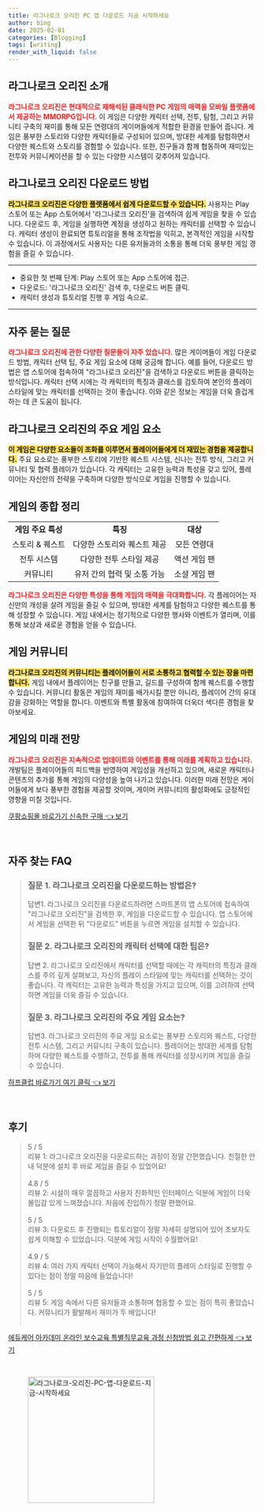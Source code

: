 ```yaml
---
title: 라그나로크 오리진 PC 앱 다운로드 지금 시작하세요
author: bing
date: 2025-02-01
categories: [Blogging]
tags: [writing]
render_with_liquid: false
---
```



<h2 id='라그나로크오리진소개'>라그나로크 오리진 소개</h2>

<p><b><span style="color: #ee2323;">라그나로크 오리진은 현대적으로 재해석된 클래식한 PC 게임의 매력을 모바일 플랫폼에서 제공하는 MMORPG입니다.</span></b> 이 게임은 다양한 캐릭터 선택, 전투, 탐험, 그리고 커뮤니티 구축의 재미를 통해 모든 연령대의 게이머들에게 적합한 환경을 만들어 줍니다. 게임은 풍부한 스토리와 다양한 캐릭터들로 구성되어 있으며, 방대한 세계를 탐험하면서 다양한 퀘스트와 스토리를 경험할 수 있습니다. 또한, 친구들과 함께 협동하며 재미있는 전투와 커뮤니케이션을 할 수 있는 다양한 시스템이 갖추어져 있습니다.</p>

<h2 id='다운로드방법'>라그나로크 오리진 다운로드 방법</h2>

<p><b><span style="background-color: #ffe066;">라그나로크 오리진은 다양한 플랫폼에서 쉽게 다운로드할 수 있습니다.</span></b> 사용자는 Play 스토어 또는 App 스토어에서 '라그나로크 오리진'을 검색하여 쉽게 게임을 찾을 수 있습니다. 다운로드 후, 게임을 실행하면 계정을 생성하고 원하는 캐릭터를 선택할 수 있습니다. 캐릭터 생성이 완료되면 튜토리얼을 통해 조작법을 익히고, 본격적인 게임을 시작할 수 있습니다. 이 과정에서도 사용자는 다른 유저들과의 소통을 통해 더욱 풍부한 게임 경험을 즐길 수 있습니다.</p>

<hr />

<ul>
    <li>중요한 첫 번째 단계: Play 스토어 또는 App 스토어에 접근.</li>
    <li>다운로드: '라그나로크 오리진' 검색 후, 다운로드 버튼 클릭.</li>
    <li>캐릭터 생성과 튜토리얼 진행 후 게임 속으로.</li>
</ul>

<hr />

<h2 id='자주묻는질문'>자주 묻는 질문</h2>

<p><b><span style="color: #ee2323;">라그나로크 오리진에 관한 다양한 질문들이 자주 있습니다.</span></b> 많은 게이머들이 게임 다운로드 방법, 캐릭터 선택 팁, 주요 게임 요소에 대해 궁금해 합니다. 예를 들어, 다운로드 방법은 앱 스토어에 접속하여 "라그나로크 오리진"을 검색하고 다운로드 버튼을 클릭하는 방식입니다. 캐릭터 선택 시에는 각 캐릭터의 특징과 클래스를 검토하여 본인의 플레이 스타일에 맞는 캐릭터를 선택하는 것이 좋습니다. 이와 같은 정보는 게임을 더욱 즐겁게 하는 데 큰 도움이 됩니다.</p>

<h2 id='주요게임요소'>라그나로크 오리진의 주요 게임 요소</h2>

<p><b><span style="background-color: #ffe066;">이 게임은 다양한 요소들이 조화를 이루면서 플레이어들에게 더 재밌는 경험을 제공합니다.</span></b> 주요 요소로는 풍부한 스토리에 기반한 퀘스트 시스템, 신나는 전투 방식, 그리고 커뮤니티 및 협력 플레이가 있습니다. 각 캐릭터는 고유한 능력과 특성을 갖고 있어, 플레이어는 자신만의 전략을 구축하며 다양한 방식으로 게임을 진행할 수 있습니다.</p>

<h2 id='종합정리'>게임의 종합 정리</h2>

<table>
    <tr>
        <td style="text-align: center; height: 17px;"><b>게임 주요 특성</b></td>
        <td style="text-align: center; height: 17px;"><b>특징</b></td>
        <td style="text-align: center; height: 17px;"><b>대상</b></td>
    </tr>
    <tr>
        <td style="text-align: center; height: 17px;">스토리 & 퀘스트</td>
        <td style="text-align: center; height: 17px;">다양한 스토리와 퀘스트 제공</td>
        <td style="text-align: center; height: 17px;">모든 연령대</td>
    </tr>
    <tr>
        <td style="text-align: center; height: 17px;">전투 시스템</td>
        <td style="text-align: center; height: 17px;">다양한 전투 스타일 제공</td>
        <td style="text-align: center; height: 17px;">액션 게임 팬</td>
    </tr>
    <tr>
        <td style="text-align: center; height: 17px;">커뮤니티</td>
        <td style="text-align: center; height: 17px;">유저 간의 협력 및 소통 가능</td>
        <td style="text-align: center; height: 17px;">소셜 게임 팬</td>
    </tr>
</table>

<p><b><span style="color: #ee2323;">라그나로크 오리진은 다양한 특성을 통해 게임의 매력을 극대화합니다.</span></b> 각 플레이어는 자신만의 개성을 살려 게임을 즐길 수 있으며, 방대한 세계를 탐험하고 다양한 퀘스트를 통해 성장할 수 있습니다. 게임 내에서는 정기적으로 다양한 행사와 이벤트가 열리며, 이를 통해 보상과 새로운 경험을 얻을 수 있습니다.</p>

<h2 id='게임커뮤니티'>게임 커뮤니티</h2>

<p><b><span style="background-color: #ffe066;">라그나로크 오리진의 커뮤니티는 플레이어들이 서로 소통하고 협력할 수 있는 장을 마련합니다.</span></b> 게임 내에서 플레이어는 친구를 만들고, 길드를 구성하여 함께 퀘스트를 수행할 수 있습니다. 커뮤니티 활동은 게임의 재미를 배가시킬 뿐만 아니라, 플레이어 간의 유대감을 강화하는 역할을 합니다. 이벤트와 특별 활동에 참여하여 더욱더 색다른 경험을 찾아보세요.</p>

<h2 id='미래전망'>게임의 미래 전망</h2>

<p><b><span style="color: #ee2323;">라그나로크 오리진은 지속적으로 업데이트와 이벤트를 통해 미래를 계획하고 있습니다.</span></b> 개발팀은 플레이어들의 피드백을 반영하여 게임성을 개선하고 있으며, 새로운 캐릭터나 콘텐츠의 추가를 통해 게임의 다양성을 높여 나가고 있습니다. 이러한 미래 전망은 게이머들에게 보다 풍부한 경험을 제공할 것이며, 게이머 커뮤니티의 활성화에도 긍정적인 영향을 미칠 것입니다.</p>


<p><a class="click-button" title="쿠팡쇼핑몰 바로가기 신속한 구매" href="https://yellowplanner.github.io/posts/%EC%BF%A0%ED%8C%A1%EC%87%BC%ED%95%91%EB%AA%B0-%EB%B0%94%EB%A1%9C%EA%B0%80%EA%B8%B0-%EC%8B%A0%EC%86%8D%ED%95%9C-%EA%B5%AC%EB%A7%A4/" rel="dofollow">쿠팡쇼핑몰 바로가기 신속한 구매 👈 보기</a></p><br>
<h2 id='자주_찾는_FAQ'>자주 찾는 FAQ</h2>
<div itemscope="" itemtype="https://schema.org/FAQPage"> 
<blockquote> 
<div itemscope="" itemprop="mainEntity" itemtype="https://schema.org/Question"> 
<h3 itemprop="name">질문 1. 라그나로크 오리진을 다운로드하는 방법은?</h3> 
<div itemscope="" itemprop="acceptedAnswer" itemtype="https://schema.org/Answer"> 
<span itemprop="text"> 
<p>답변1. 라그나로크 오리진을 다운로드하려면 스마트폰의 앱 스토어에 접속하여 "라그나로크 오리진"을 검색한 후, 게임을 다운로드할 수 있습니다. 앱 스토어에서 게임을 선택한 뒤 "다운로드" 버튼을 누르면 게임을 설치할 수 있습니다.</p> 
</span> 
</div> 
</div> 

<div itemscope="" itemprop="mainEntity" itemtype="https://schema.org/Question"> 
<h3 itemprop="name">질문 2. 라그나로크 오리진의 캐릭터 선택에 대한 팁은?</h3> 
<div itemscope="" itemprop="acceptedAnswer" itemtype="https://schema.org/Answer"> 
<span itemprop="text"> 
<p>답변 2. 라그나로크 오리진에서 캐릭터를 선택할 때에는 각 캐릭터의 특징과 클래스를 주의 깊게 살펴보고, 자신의 플레이 스타일에 맞는 캐릭터를 선택하는 것이 좋습니다. 각 캐릭터는 고유한 능력과 특성을 가지고 있으며, 이를 고려하여 선택하면 게임을 더욱 즐길 수 있습니다.</p> 
</span> 
</div> 
</div> 

<div itemscope="" itemprop="mainEntity" itemtype="https://schema.org/Question"> 
<h3 itemprop="name">질문 3. 라그나로크 오리진의 주요 게임 요소는?</h3> 
<div itemscope="" itemprop="acceptedAnswer" itemtype="https://schema.org/Answer"> 
<span itemprop="text"> 
<p>답변3. 라그나로크 오리진의 주요 게임 요소로는 풍부한 스토리와 퀘스트, 다양한 전투 시스템, 그리고 커뮤니티 구축이 있습니다. 플레이어는 방대한 세계를 탐험하며 다양한 퀘스트를 수행하고, 전투를 통해 캐릭터를 성장시키며 게임을 즐길 수 있습니다.</p> 
</span> 
</div> 
</div> 
</blockquote> 
</div>
<p><a class="click-button" title="하프클럽 바로가기 여기 클릭" href="https://yellowplanner.github.io/posts/%ED%95%98%ED%94%84%ED%81%B4%EB%9F%BD-%EB%B0%94%EB%A1%9C%EA%B0%80%EA%B8%B0-%EC%97%AC%EA%B8%B0-%ED%81%B4%EB%A6%AD/" rel="dofollow">하프클럽 바로가기 여기 클릭 👈 보기</a></p><br>
<h2 id='후기'>후기</h2>
<div itemscope itemtype="https://schema.org/Product">
  <blockquote>
  <div itemprop="review" itemscope itemtype="https://schema.org/Review">
      <div itemprop="reviewRating" itemscope itemtype="https://schema.org/Rating"> <span itemprop="ratingValue">5</span> / <span itemprop="bestRating">5</span> </div>
      <span itemprop="reviewBody">리뷰 1: 라그나로크 오리진을 다운로드하는 과정이 정말 간편했습니다. 친절한 안내 덕분에 설치 후 바로 게임을 즐길 수 있었어요!</span>
  </div>
  <br>
  <div itemprop="review" itemscope itemtype="https://schema.org/Review">
      <div itemprop="reviewRating" itemscope itemtype="https://schema.org/Rating"> <span itemprop="ratingValue">4.8</span> / <span itemprop="bestRating">5</span> </div>
      <span itemprop="reviewBody">리뷰 2: 시설이 매우 깔끔하고 사용자 친화적인 인터페이스 덕분에 게임이 더욱 몰입감 있게 느껴졌습니다. 처음에 진입하기 정말 편했어요.</span>
  </div>
  <br>
  <div itemprop="review" itemscope itemtype="https://schema.org/Review">
      <div itemprop="reviewRating" itemscope itemtype="https://schema.org/Rating"> <span itemprop="ratingValue">5</span> / <span itemprop="bestRating">5</span> </div>
      <span itemprop="reviewBody">리뷰 3: 다운로드 후 진행되는 튜토리얼이 정말 자세히 설명되어 있어 초보자도 쉽게 이해할 수 있었습니다. 덕분에 게임 시작이 수월했어요!</span>
  </div>
  <br>
  <div itemprop="review" itemscope itemtype="https://schema.org/Review">
      <div itemprop="reviewRating" itemscope itemtype="https://schema.org/Rating"> <span itemprop="ratingValue">4.9</span> / <span itemprop="bestRating">5</span> </div>
      <span itemprop="reviewBody">리뷰 4: 여러 가지 캐릭터 선택이 가능해서 자기만의 플레이 스타일로 진행할 수 있다는 점이 정말 마음에 들었습니다!</span>
  </div>
  <br>
  <div itemprop="review" itemscope itemtype="https://schema.org/Review">
      <div itemprop="reviewRating" itemscope itemtype="https://schema.org/Rating"> <span itemprop="ratingValue">5</span> / <span itemprop="bestRating">5</span> </div>
      <span itemprop="reviewBody">리뷰 5: 게임 속에서 다른 유저들과 소통하며 협동할 수 있는 점이 특히 좋았습니다. 커뮤니티가 활발해서 재미가 두 배입니다!</span>
  </div>
  <br>
  </blockquote>
</div>
<p><a class="click-button" title="에듀케어 아카데미 온라인 보수교육 특별직무교육 과정 신청방법 쉽고 간편하게" href="https://yellowplanner.github.io/posts/%EC%97%90%EB%93%80%EC%BC%80%EC%96%B4-%EC%95%84%EC%B9%B4%EB%8D%B0%EB%AF%B8-%EC%98%A8%EB%9D%BC%EC%9D%B8-%EB%B3%B4%EC%88%98%EA%B5%90%EC%9C%A1-%ED%8A%B9%EB%B3%84%EC%A7%81%EB%AC%B4%EA%B5%90%EC%9C%A1-%EA%B3%BC%EC%A0%95-%EC%8B%A0%EC%B2%AD%EB%B0%A9%EB%B2%95-%EC%89%BD%EA%B3%A0-%EA%B0%84%ED%8E%B8%ED%95%98%EA%B2%8C/" rel="dofollow">에듀케어 아카데미 온라인 보수교육 특별직무교육 과정 신청방법 쉽고 간편하게 👈 보기</a></p><br>
<figure class="image"><img src="https://yellowplanner.github.io/assets/img/thumbnail/라그나로크-오리진-PC-앱-다운로드-지금-시작하세요.webp" alt="라그나로크-오리진-PC-앱-다운로드-지금-시작하세요" width="256" height="256"></figure>